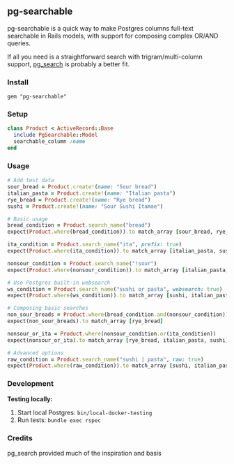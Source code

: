 ## pg-searchable

pg-searchable is a quick way to make Postgres columns full-text searchable in Rails models, with support for composing complex OR/AND queries.

If all you need is a straightforward search with trigram/multi-column support, [pg_search](https://github.com/Casecommons/pg_search) is probably a better fit.

### Install

`gem "pg-searchable"`

### Setup

```ruby
class Product < ActiveRecord::Base
  include PgSearchable::Model
  searchable_column :name
end
```

### Usage

```ruby
# Add test data
sour_bread = Product.create!(name: "Sour bread")
italian_pasta = Product.create!(name: "Italian pasta")
rye_bread = Product.create!(name: "Rye bread")
sushi = Product.create!(name: "Sour Sushi Itamae")

# Basic usage
bread_condition = Product.search_name("bread")
expect(Product.where(bread_condition)).to match_array [sour_bread, rye_bread]

ita_condition = Product.search_name("ita", prefix: true)
expect(Product.where(ita_condition)).to match_array [italian_pasta, sushi]

nonsour_condition = Product.search_name("!sour")
expect(Product.where(nonsour_condition)).to match_array [italian_pasta, rye_bread]

# Use Postgres built-in websearch
ws_condition = Product.search_name("sushi or pasta", websearch: true)
expect(Product.where(ws_condition)).to match_array [sushi, italian_pasta]

# Composing basic searches
non_sour_breads = Product.where(bread_condition.and(nonsour_condition))
expect(non_sour_breads).to match_array [rye_bread]

nonsour_or_ita = Product.where(nonsour_condition.or(ita_condition))
expect(nonsour_or_ita).to match_array [rye_bread, italian_pasta, sushi]

# Advanced options
raw_condition = Product.search_name("sushi | pasta", raw: true)
expect(Product.where(raw_condition)).to match_array [sushi, italian_pasta]
```

### Development

**Testing locally:**

1. Start local Postgres: `bin/local-docker-testing`
2. Run tests: `bundle exec rspec`

### Credits

pg_search provided much of the inspiration and basis